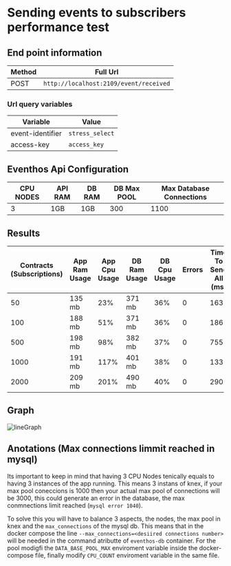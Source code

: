 # Sending events to subscribers performance test

## End point information

| Method | Full Url                               |
| ------ | -------------------------------------- |
| POST   | `http://localhost:2109/event/received` |

### Url query variables

| Variable         | Value           |
| ---------------- | --------------- |
| event-identifier | `stress_select` |
| access-key       | `access_key`    |

## Eventhos Api Configuration

| CPU NODES | API RAM | DB RAM | DB Max POOL | Max Database Connections |
| --------- | ------- | ------ | ----------- | ------------------------ |
| 3         | 1GB     | 1GB    | 300         | 1100                     |

## Results

| Contracts (Subscriptions) | App Ram Usage | App Cpu Usage | DB Ram Usage | DB Cpu Usage | Errors | Time To Send All (ms) |
| ------------------------- | ------------- | ------------- | ------------ | ------------ | ------ | --------------------- |
| 50                        | 135 mb        | 23%           | 371 mb       | 36%          | 0      | 163                   |
| 100                       | 188 mb        | 51%           | 371 mb       | 36%          | 0      | 186                   |
| 500                       | 198 mb        | 98%           | 382 mb       | 37%          | 0      | 755                   |
| 1000                      | 191 mb        | 117%          | 401 mb       | 38%          | 0      | 1335                  |
| 2000                      | 209 mb        | 201%          | 490 mb       | 40%          | 0      | 2902                  |

## Graph

![lineGraph](https://i.ibb.co/k2jfVmL/chart.png)

## Anotations (Max connections limmit reached in mysql)

Its important to keep in mind that having 3 CPU Nodes tenically equals to having 3 instances of the app running. This means 3 instans of knex, if your max pool coneccions is 1000 then your actual max pool of connections will be 3000, this could generate an error in the database, the max conmnections limit reached (`mysql error 1040`).

To solve this you will have to balance 3 aspects, the nodes, the max pool in knex and the `max_connections` of the mysql db. This means that in the docker compose the line `--max_connections=<desiired connections number>` will be needed in the command atributte of `eventhos-db` container. For the pool modigfi the `DATA_BASE_POOL_MAX` enviroment variable inside the docker-compose file, finally modify `CPU_COUNT` enviroment variable in the same file.
